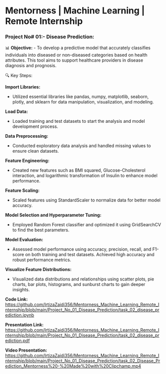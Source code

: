 # **Mentorness | Machine Learning | Remote Internship**

### **Project No# 01:- Disease Prediction:**

📊 **Objective:**
     -  To develop a predictive model that accurately classifies individuals into diseased or non-diseased categories based on health attributes. This tool aims to support healthcare providers in disease diagnosis and prognosis.

🔍 Key Steps:

**Import Libraries:**
  - Utilized essential libraries like pandas, numpy, matplotlib, seaborn, plotly, and sklearn for data manipulation, visualization, and modeling.

**Load Data:**
  - Loaded training and test datasets to start the analysis and model development process.

**Data Preprocessing:**
  - Conducted exploratory data analysis and handled missing values to ensure clean datasets.

**Feature Engineering:**
  - Created new features such as BMI squared, Glucose-Cholesterol interaction, and logarithmic transformation of Insulin to enhance model performance.

**Feature Scaling:**
  - Scaled features using StandardScaler to normalize data for better model accuracy.

**Model Selection and Hyperparameter Tuning:**
  - Employed Random Forest classifier and optimized it using GridSearchCV to find the best parameters.

**Model Evaluation:**
  - Assessed model performance using accuracy, precision, recall, and F1-score on both training and test datasets. Achieved high accuracy and robust performance metrics.

**Visualize Feature Distributions:**
  - Visualized data distributions and relationships using scatter plots, pie charts, bar plots, histograms, and sunburst charts to gain deeper insights.

**Code Link:** https://github.com/IrtizaZaidi356/Mentorness_Machine_Learning_Remote_Internship/blob/main/Project_No_01_Disease_Prediction/task_02_disease_prediction.ipynb

**Presentation Link:** https://github.com/IrtizaZaidi356/Mentorness_Machine_Learning_Remote_Internship/blob/main/Project_No_01_Disease_Prediction/task_02_disease_prediction.pdf 

**Video Presentation:** https://github.com/IrtizaZaidi356/Mentorness_Machine_Learning_Remote_Internship/blob/main/Project_No_01_Disease_Prediction/task_02_Disease_Prediction_Mentorness%20-%20Made%20with%20Clipchamp.mp4
